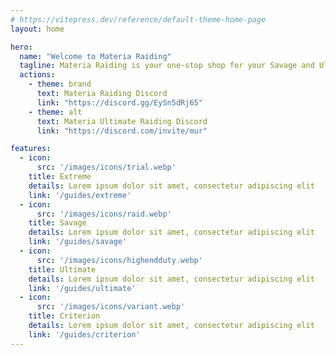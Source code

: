 ```yaml
---
# https://vitepress.dev/reference/default-theme-home-page
layout: home

hero:
  name: "Welcome to Materia Raiding"
  tagline: Materia Raiding is your one-stop shop for your Savage and Ultimate Raiding needs for the Materia FF14 Datacenter. Here you will find guide and resources for Materia Raiding and Materia Ultimate Raiding strats.
  actions:
    - theme: brand
      text: Materia Raiding Discord
      link: "https://discord.gg/EySn5dRj65"
    - theme: alt
      text: Materia Ultimate Raiding Discord
      link: "https://discord.com/invite/mur"

features:
  - icon:
      src: '/images/icons/trial.webp'
    title: Extreme
    details: Lorem ipsum dolor sit amet, consectetur adipiscing elit
    link: '/guides/extreme'
  - icon:
      src: '/images/icons/raid.webp'
    title: Savage
    details: Lorem ipsum dolor sit amet, consectetur adipiscing elit
    link: '/guides/savage'
  - icon:
      src: '/images/icons/highendduty.webp'
    title: Ultimate
    details: Lorem ipsum dolor sit amet, consectetur adipiscing elit
    link: '/guides/ultimate'
  - icon:
      src: '/images/icons/variant.webp'
    title: Criterion
    details: Lorem ipsum dolor sit amet, consectetur adipiscing elit
    link: '/guides/criterion'
---
```


